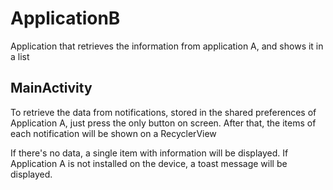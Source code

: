 # ApplicationB
Application that retrieves the information from application A, and shows it in a list

## MainActivity
To retrieve the data from notifications, stored in the shared preferences of Application A, just press the only button on screen.
After that, the items of each notification will be shown on a RecyclerView

If there's no data, a single item with information will be displayed.
If Application A is not installed on the device, a toast message will be displayed.
